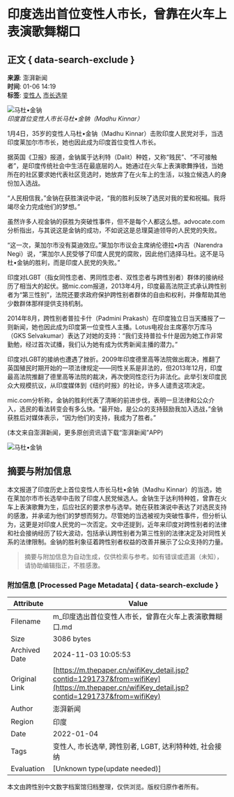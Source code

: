 # 印度选出首位变性人市长，曾靠在火车上表演歌舞糊口

## 正文 { data-search-exclude }


**来源**: 澎湃新闻  
**时间**: 01-06 14:19  
**标签**: [变性人](https://www.thepaper.cn) [市长选举](https://www.thepaper.cn)

![马杜•金钠](http://image.thepaper.cn/www/image/4/214/940.jpg)  
*印度首位变性人市长马杜•金钠（Madhu Kinnar）*

1月4日，35岁的变性人马杜•金钠（Madhu Kinnar）击败印度人民党对手，当选印度莱加尔市市长，她也因此成为印度首位变性人市长。

据英国《卫报》报道，金钠属于达利特（Dalit）种姓，又称“贱民”、“不可接触者”，是印度传统社会中生活在最底层的人。她通过在火车上表演歌舞挣钱，当她所在的社区要求她代表社区竞选时，她放弃了在火车上的生活，以独立候选人的身份加入选战。

“人民相信我，”金钠在获胜演说中说，“我的胜利反映了选民对我的爱和祝福。我将竭尽全力完成他们的梦想。”

虽然许多人视金钠的获胜为突破性事件，但不是每个人都这么想。advocate.com分析指出，与其说这是金钠的成功，不如说这是总理莫迪领导的人民党的失败。

“这一次，莱加尔市没有莫迪效应。”莱加尔市议会主席纳伦德拉•内吉（Narendra Negi）说，“莱加尔人民受够了印度人民党的腐败，因此他们选择马杜。这不是马杜•金钠的胜利，而是印度人民党的失败。”

印度对LGBT（指女同性恋者、男同性恋者、双性恋者与跨性别者）群体的接纳经历了相当大的起伏。据mic.com报道，2013年4月，印度最高法院正式承认跨性别者为“第三性别”，法院还要求政府保护跨性别者群体的自由和权利，并像帮助其他少数群体那样提供支持机制。

2014年8月，跨性别者普拉卡什（Padmini Prakash）在印度独立日当天播报了一则新闻，她也因此成为印度第一位变性人主播。Lotus电视台主席塞尔万库马（GKS Selvakumar）表达了对她的支持：“我们支持普拉卡什是因为她工作非常勤勉，经过首次试播，我们认为她有成为优秀新闻主播的潜力。”

印度对LGBT的接纳也遭遇了挫折。2009年印度德里高等法院做出裁决，推翻了英国殖民时期开始的一项法律规定——同性关系是非法的，但2013年12月，印度最高法院推翻了德里高等法院的裁决，再次使同性恋行为非法化。此举引发印度民众大规模抗议，从印度媒体到《纽约时报》的社论，许多人谴责这项决定。

mic.com分析称，金钠的胜利代表了清晰的前进步伐，表明一旦法律和公众介入，选民的看法转变会有多么快。“最开始，是公众的支持鼓励我加入选战，”金钠获胜后对媒体表示，“因为他们的支持，我成为了胜者。”

(本文来自澎湃新闻，更多原创资讯请下载“澎湃新闻”APP)

![马杜•金钠](http://image.thepaper.cn/www/image/4/214/940.jpg)

## 摘要与附加信息

<!-- tcd_abstract -->
本文报道了印度历史上首位变性人市长马杜•金钠（Madhu Kinnar）的当选，她在莱加尔市市长选举中击败了印度人民党候选人。金钠生于达利特种姓，曾靠在火车上表演歌舞为生，后应社区的要求参与选举。她在获胜演说中表达了对选民支持的感激，并承诺为他们的梦想而努力。尽管她的当选被视为突破性事件，但分析认为，这更是对印度人民党的一次否定。文中还提到，近年来印度对跨性别者的法律和社会接纳经历了较大波动，包括承认跨性别者为第三性别的法律决定及对同性关系的法律限制。金钠的胜利象征着跨性别者权益的改善并展示了公众支持的力量。
<!-- tcd_abstract_end -->

> 摘要与附加信息为自动生成，仅供检索与参考。如有错误或遗漏（未知），请协助编辑指正，不胜感激。

### 附加信息 [Processed Page Metadata] { data-search-exclude }

| Attribute       | Value                                  |
|-----------------|----------------------------------------|
| Filename        | m_印度选出首位变性人市长，曾靠在火车上表演歌舞糊口.md                             |
| Size            | 3086 bytes                           |
| Archived Date   | 2024-11-03 10:05:53                             |
| Original Link   | [https://m.thepaper.cn/wifiKey_detail.jsp?contid=1291737&from=wifiKey](https://m.thepaper.cn/wifiKey_detail.jsp?contid=1291737&from=wifiKey)                       |
| Author          | 澎湃新闻                               |
| Region          | 印度                               |
| Date            | 2022-01-04                                 |
| Tags            | 变性人, 市长选举, 跨性别者, LGBT, 达利特种姓, 社会接纳                                 |
| Evaluation            | [Unknown type(update needed)]                                 |
<!-- tcd_table_end -->

本文由跨性别中文数字档案馆归档整理，仅供浏览。版权归原作者所有。
